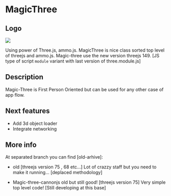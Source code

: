 
# MagicThree

## Logo
![](https://github.com/zlatnaspirala/magic-three-ammo/blob/master/public/icons/icon.png)


Using power of Three.js, ammo.js. MagicThree is nice class sorted top level of threejs and ammo.js. Magic-three use the new version threejs 149.
[JS type of script `module` variant with last version of three.module.js] 

## Description
  Magic-Three is First Person Oriented but can be used for any other case of app flow.

## Next features
 - Add 3d object loader
 - Integrate networking

## More info

At separated branch you can find [old-arhive]:
- old [threejs version 75 , 68 etc...]
   Lot of crazzy staff but you need to make it running... [deplaced methodology]

- Magic-three-cannonjs old but still good! [threejs version 75]
Very simple top level code! [Still developing at this base]
